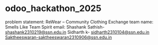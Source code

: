 # odoo_hackathon_2025

problem statement: ReWear – Community Clothing Exchange
team name: Smells Like Team Spirit
email: Shashank Sathish- shashank2310219@ssn.edu.in
       Sidharth k- sidharth2310104@ssn.edu.in
       Saktheeswaran-saktheeswaran2310906@ssn.edu.in
